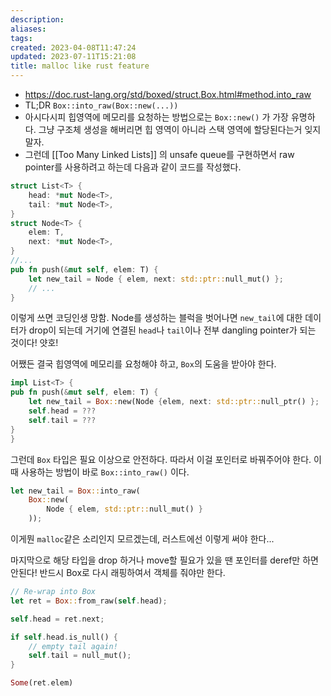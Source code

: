 ```yaml
---
description:
aliases: 
tags: 
created: 2023-04-08T11:47:24
updated: 2023-07-11T15:21:08
title: malloc like rust feature
---
```

- https://doc.rust-lang.org/std/boxed/struct.Box.html#method.into_raw
- TL;DR `Box::into_raw(Box::new(...))`
- 아시다시피 힙영역에 메모리를 요청하는 방법으로는 `Box::new()` 가 가장 유명하다. 그냥 구조체 생성을 해버리면 힙 영역이 아니라 스택 영역에 할당된다는거 잊지말자.
- 그런데 [[Too Many Linked Lists]] 의 unsafe queue를 구현하면서 raw pointer를 사용하려고 하는데 다음과 같이 코드를 작성했다.
```rust
struct List<T> {
	head: *mut Node<T>,
	tail: *mut Node<T>,
}
struct Node<T> {
	elem: T,
	next: *mut Node<T>,
}
//...
pub fn push(&mut self, elem: T) {
	let new_tail = Node { elem, next: std::ptr::null_mut() };
	// ...
}
```

이렇게 쓰면 코딩인생 망함. Node를 생성하는 블럭을 벗어나면 `new_tail`에 대한 데이터가 drop이 되는데 거기에 연결된 `head`나 `tail`이나 전부 dangling pointer가 되는 것이다! 얏호! 

어쨌든 결국 힙영역에 메모리를 요청해야 하고, `Box`의 도움을 받아야 한다. 
```rust
impl List<T> {
pub fn push(&mut self, elem: T) {
	let new_tail = Box::new(Node {elem, next: std::ptr::null_ptr() };
	self.head = ???
	self.tail = ???
}
}
```

그런데 `Box` 타입은 필요 이상으로 안전하다. 따라서 이걸 포인터로 바꿔주어야 한다. 이때 사용하는 방법이 바로 `Box::into_raw()` 이다.

```rust
let new_tail = Box::into_raw(
	Box::new(
		Node { elem, std::ptr::null_mut() }
	));
```

이게뭔 `malloc`같은 소리인지 모르겠는데, 러스트에선 이렇게 써야 한다...

마지막으로 해당 타입을 drop 하거나 move할 필요가 있을 땐 포인터를 deref만 하면 안된다! 반드시 Box로 다시 래핑하여서 객체를 줘야만 한다.

```rust
// Re-wrap into Box
let ret = Box::from_raw(self.head);

self.head = ret.next;

if self.head.is_null() {
	// empty tail again!
	self.tail = null_mut();
}

Some(ret.elem)
```
